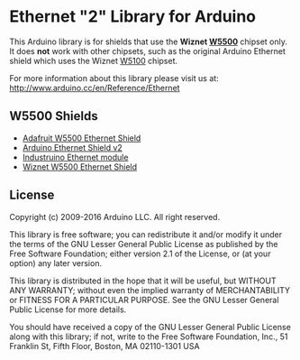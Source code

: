 Ethernet "2" Library for Arduino
================================

This Arduino library is for shields that use the **Wiznet [W5500]** chipset only.
It does **not** work with other chipsets, such as the original Arduino Ethernet shield which
uses the Wiznet [W5100] chipset.

For more information about this library please visit us at: 
http://www.arduino.cc/en/Reference/Ethernet


W5500 Shields
-------------

* [Adafruit W5500 Ethernet Shield](https://www.adafruit.com/products/2971)
* [Arduino Ethernet Shield v2](https://www.arduino.cc/en/Main/ArduinoEthernetShieldV2)
* [Industruino Ethernet module](https://industruino.com/shop/product/ethernet-expansion-module-10)
* [Wiznet W5500 Ethernet Shield](http://www.wiznet.co.kr/product-item/w5500-ethernet-shield/)


License
-------

Copyright (c) 2009-2016 Arduino LLC. All right reserved.

This library is free software; you can redistribute it and/or
modify it under the terms of the GNU Lesser General Public
License as published by the Free Software Foundation; either
version 2.1 of the License, or (at your option) any later version.

This library is distributed in the hope that it will be useful,
but WITHOUT ANY WARRANTY; without even the implied warranty of
MERCHANTABILITY or FITNESS FOR A PARTICULAR PURPOSE. See the GNU
Lesser General Public License for more details.

You should have received a copy of the GNU Lesser General Public
License along with this library; if not, write to the Free Software
Foundation, Inc., 51 Franklin St, Fifth Floor, Boston, MA 02110-1301 USA


[W5100]:                   http://www.wiznet.co.kr/product-item/w5100/
[W5500]:                   http://www.wiznet.co.kr/product-item/w5500/
